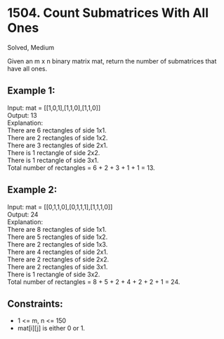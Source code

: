 # 1504. Count Submatrices With All Ones
Solved, Medium

Given an m x n binary matrix mat, return the number of submatrices that have all ones.   

Example 1:
---
Input: mat = [[1,0,1],[1,1,0],[1,1,0]]  
Output: 13  
Explanation:   
There are 6 rectangles of side 1x1.  
There are 2 rectangles of side 1x2.  
There are 3 rectangles of side 2x1.  
There is 1 rectangle of side 2x2.   
There is 1 rectangle of side 3x1.  
Total number of rectangles = 6 + 2 + 3 + 1 + 1 = 13.  

Example 2:
---
Input: mat = [[0,1,1,0],[0,1,1,1],[1,1,1,0]]  
Output: 24  
Explanation:   
There are 8 rectangles of side 1x1.  
There are 5 rectangles of side 1x2.  
There are 2 rectangles of side 1x3.   
There are 4 rectangles of side 2x1.  
There are 2 rectangles of side 2x2.   
There are 2 rectangles of side 3x1.   
There is 1 rectangle of side 3x2.   
Total number of rectangles = 8 + 5 + 2 + 4 + 2 + 2 + 1 = 24.  
 

Constraints:
---
* 1 <= m, n <= 150
* mat[i][j] is either 0 or 1.
